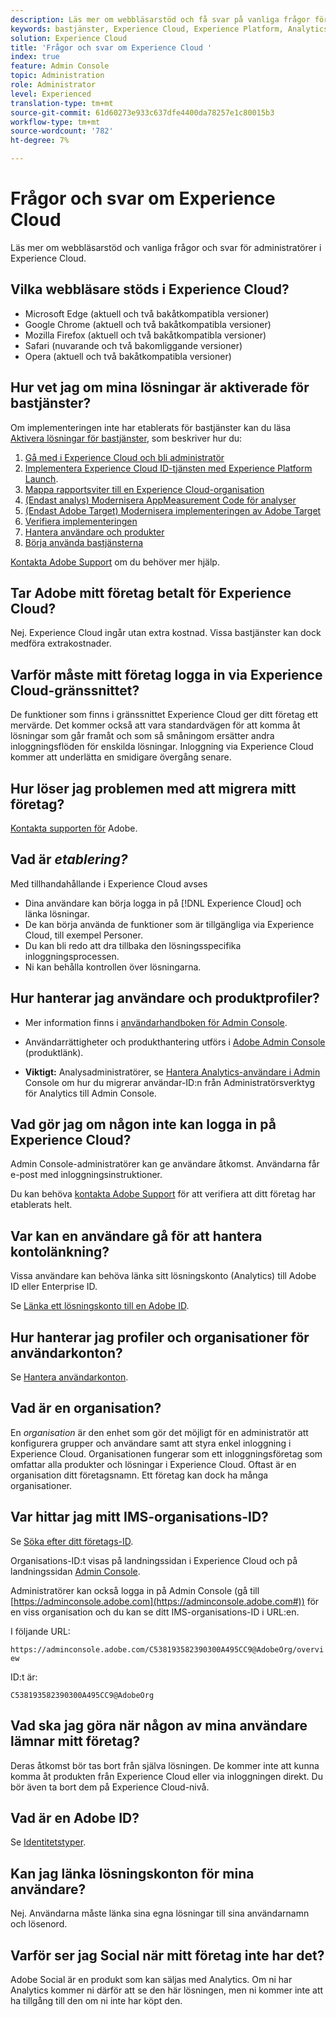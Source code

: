 ```yaml
---
description: Läs mer om webbläsarstöd och få svar på vanliga frågor för administratörer i Adobe Experience Cloud.
keywords: bastjänster, Experience Cloud, Experience Platform, Analytics, Target, användarhantering.
solution: Experience Cloud
title: 'Frågor och svar om Experience Cloud '
index: true
feature: Admin Console
topic: Administration
role: Administrator
level: Experienced
translation-type: tm+mt
source-git-commit: 61d60273e933c637dfe4400da78257e1c80015b3
workflow-type: tm+mt
source-wordcount: '782'
ht-degree: 7%

---
```



# Frågor och svar om Experience Cloud

Läs mer om webbläsarstöd och vanliga frågor och svar för administratörer i Experience Cloud.

## Vilka webbläsare stöds i Experience Cloud?

* Microsoft Edge (aktuell och två bakåtkompatibla versioner)
* Google Chrome (aktuell och två bakåtkompatibla versioner)
* Mozilla Firefox (aktuell och två bakåtkompatibla versioner)
* Safari (nuvarande och två bakomliggande versioner)
* Opera (aktuell och två bakåtkompatibla versioner)

## Hur vet jag om mina lösningar är aktiverade för bastjänster?

Om implementeringen inte har etablerats för bastjänster kan du läsa [Aktivera lösningar för bastjänster](../core-services/core-services.md#concept_07ED1D5C64234E77976E6D572E78FB9C), som beskriver hur du:

1. [Gå med i Experience Cloud och bli administratör](../core-services/core-services.md#section_2423F0BD3DF642658103310EE5EA6154)
1. [Implementera Experience Cloud ID-tjänsten med Experience Platform Launch](https://docs.adobe.com/content/help/en/launch/using/intro/get-started/quick-start.html).
1. [Mappa rapportsviter till en Experience Cloud-organisation](../core-services/core-services.md#concept_apg_zq2_rw)
1. [(Endast analys) Modernisera AppMeasurement Code för analyser](../core-services/core-services.md#section_1798D9D0F05C47E29816AC4EEB9A0913)
1. [(Endast Adobe Target) Modernisera implementeringen av Adobe Target](../core-services/core-services.md#section_C2F4493C7A36406DAE2266B429A4BD24)
1. [Verifiera implementeringen](../core-services/core-services.md#section_E641782A0F4F44AF8C9C91216BE330D5)
1. [Hantera användare och produkter](../core-services/core-services.md#section_B6E95F4E0E12483CB9DA99CBC0C5A4AF)
1. [Börja använda bastjänsterna](../core-services/core-services.md#section_960C06093623462E8EA247B3E97274A1)

[Kontakta Adobe Support](https://helpx.adobe.com/marketing-cloud/contact-support.html) om du behöver mer hjälp.

## Tar Adobe mitt företag betalt för Experience Cloud?

Nej. Experience Cloud ingår utan extra kostnad. Vissa bastjänster kan dock medföra extrakostnader.

## Varför måste mitt företag logga in via Experience Cloud-gränssnittet?

De funktioner som finns i gränssnittet Experience Cloud ger ditt företag ett mervärde. Det kommer också att vara standardvägen för att komma åt lösningar som går framåt och som så småningom ersätter andra inloggningsflöden för enskilda lösningar. Inloggning via Experience Cloud kommer att underlätta en smidigare övergång senare.

## Hur löser jag problemen med att migrera mitt företag?

[Kontakta supporten för](https://helpx.adobe.com/marketing-cloud/contact-support.html) Adobe.

## Vad är _etablering?_

Med tillhandahållande i Experience Cloud avses

* Dina användare kan börja logga in på [!DNL Experience Cloud] och länka lösningar.
* De kan börja använda de funktioner som är tillgängliga via Experience Cloud, till exempel Personer.
* Du kan bli redo att dra tillbaka den lösningsspecifika inloggningsprocessen.
* Ni kan behålla kontrollen över lösningarna.

## Hur hanterar jag användare och produktprofiler?

* Mer information finns i [användarhandboken för Admin Console](https://helpx.adobe.com/enterprise/administering/user-guide.html).

* Användarrättigheter och produkthantering utförs i [Adobe Admin Console](https://adminconsole.adobe.com/enterprise) (produktlänk).

* **Viktigt:** Analysadministratörer, se  [Hantera Analytics-användare i Admin ](https://docs.adobe.com/content/help/en/analytics/admin/user-product-management/user-management/migrate-users/c-migration-tool.html) Console om hur du migrerar användar-ID:n från Administratörsverktyg för Analytics till Admin Console.

## Vad gör jag om någon inte kan logga in på Experience Cloud?

Admin Console-administratörer kan ge användare åtkomst. Användarna får e-post med inloggningsinstruktioner.

Du kan behöva [kontakta Adobe Support](https://helpx.adobe.com/marketing-cloud/contact-support.html) för att verifiera att ditt företag har etablerats helt.

## Var kan en användare gå för att hantera kontolänkning?

Vissa användare kan behöva länka sitt lösningskonto (Analytics) till Adobe ID eller Enterprise ID.

Se [Länka ett lösningskonto till en Adobe ID](../admin-getting-started/organizations.md#task_FD389E78640848919E247AC5E95B8369).

## Hur hanterar jag profiler och organisationer för användarkonton?

Se [Hantera användarkonton](../admin-getting-started/organizations.md#topic_C31CB834F109465A82ED57FF0563B3F1).

## Vad är en organisation?

En *organisation* är den enhet som gör det möjligt för en administratör att konfigurera grupper och användare samt att styra enkel inloggning i Experience Cloud. Organisationen fungerar som ett inloggningsföretag som omfattar alla produkter och lösningar i Experience Cloud. Oftast är en organisation ditt företagsnamn. Ett företag kan dock ha många organisationer.

## Var hittar jag mitt IMS-organisations-ID?

Se [Söka efter ditt företags-ID](organizations.md).

Organisations-ID:t visas på landningssidan i Experience Cloud och på landningssidan [Admin Console](https://adminconsole.adobe.com).

Administratörer kan också logga in på Admin Console (gå till [https://adminconsole.adobe.com](https://adminconsole.adobe.com#)) för en viss organisation och du kan se ditt IMS-organisations-ID i URL:en.

I följande URL:

`https://adminconsole.adobe.com/C538193582390300A495CC9@AdobeOrg/overview`

ID:t är:

`C538193582390300A495CC9@AdobeOrg`

## Vad ska jag göra när någon av mina användare lämnar mitt företag?

Deras åtkomst bör tas bort från själva lösningen. De kommer inte att kunna komma åt produkten från Experience Cloud eller via inloggningen direkt. Du bör även ta bort dem på Experience Cloud-nivå.

## Vad är en Adobe ID?

Se [Identitetstyper](https://helpx.adobe.com/enterprise/help/identity.html).

## Kan jag länka lösningskonton för mina användare?

Nej. Användarna måste länka sina egna lösningar till sina användarnamn och lösenord.

## Varför ser jag Social när mitt företag inte har det?

Adobe Social är en produkt som kan säljas med Analytics. Om ni har Analytics kommer ni därför att se den här lösningen, men ni kommer inte att ha tillgång till den om ni inte har köpt den.

